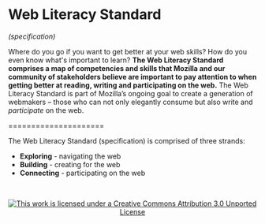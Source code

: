 Web Literacy Standard
=====================
*(specification)*

Where do you go if you want to get better at your web skills? How do you even know what's important to learn? **The Web Literacy Standard comprises a map of competencies and skills that Mozilla and our community of stakeholders believe are important to pay attention to when getting better at reading, writing and participating on the web.** The Web Literacy Standard is part of Mozilla’s ongoing goal to create a generation of webmakers – those who can not only elegantly consume but also write and *participate* on the web. 

=====================

The Web Literacy Standard (specification) is comprised of three strands:

* **Exploring** - navigating the web
* **Building** - creating for the web
* **Connecting** - participating on the web 

<br>
<p align="center"><a href="https://creativecommons.org/licenses/by/3.0/deed.en_US"><img src="https://i.creativecommons.org/l/by/3.0/88x31.png" alt="This work is licensed under a Creative Commons Attribution 3.0 Unported License"></a></p>

